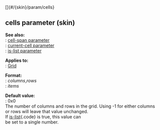 []{#/{skin}/param/cells}    
## cells parameter (skin)    
**See also:**    
:   [cell-span parameter](/ref/%7Bskin%7D/param/cell-span.md)    
:   [current-cell parameter](/ref/%7Bskin%7D/param/current-cell.md)    
:   [is-list parameter](/ref/%7Bskin%7D/param/is-list.md)    
<!-- -->    
**Applies to:**    
:   [Grid](/ref/%7Bskin%7D/control/grid.md)    
<!-- -->    
**Format:**    
:   *columns*,*rows*    
:   *items*    
<!-- -->    
**Default value:**    
:   0x0    
The number of columns and rows in the grid. Using -1 for either columns    
or rows will leave that value unchanged.    
If [is-list](/ref/%7Bskin%7D/param/is-list.md){.code} is true, this value can    
be set to a single number.  